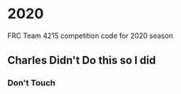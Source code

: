 # 2020
FRC Team 4215 competition code for 2020 season
## Charles Didn't Do this so I did
### Don't Touch
